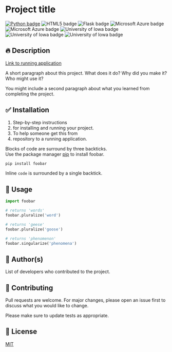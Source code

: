# Project title

[![Python badge](https://img.shields.io/static/v1?message=python&logo=python&labelColor=5c5c5c&color=3776AB&logoColor=white&label=%20&style=for-the-badge)](https://python.org)
![HTML5 badge](https://img.shields.io/static/v1?message=html&logo=html5&labelColor=5c5c5c&color=E34F26&logoColor=white&label=%20&style=for-the-badge)
![Flask badge](https://img.shields.io/static/v1?message=flask&logo=flask&labelColor=5c5c5c&color=000000&logoColor=white&label=%20&style=for-the-badge)
![Microsoft Azure badge](https://img.shields.io/static/v1?message=azure&logo=microsoft-azure&labelColor=5c5c5c&color=0078D4&logoColor=white&label=%20&style=for-the-badge)
![Microsoft Azure badge](https://img.shields.io/static/v1?message=azure&logo=microsoft-azure&labelColor=0078D4&color=0078D4&logoColor=white&label=%20&style=for-the-badge)
![University of Iowa badge](https://img.shields.io/static/v1?message=Hawks!!&labelColor=000000&color=FFCD00&logoColor=white&label=Go&style=for-the-badge)
![University of Iowa badge](https://img.shields.io/static/v1?message=Go%20Hawks!!&labelColor=000000&color=FFCD00&logoColor=white&label=%20&style=for-the-badge)
![University of Iowa badge](https://img.shields.io/static/v1?message=IA&labelColor=FFCD00&color=000000&logoColor=white&label=Iowa%20City&style=for-the-badge)

## :fire: Description  

[Link to running application](http://example.com)

A short paragraph about this project. What does it do? Why did you make it? Who might use it?  

You might include a second paragraph about what you learned from completing the project.  

## :white_check_mark: Installation
1. Step-by-step instructions
2. for installing and running your project.
3. To help someone get this from 
4. repository to a running application.

Blocks of code are surround by three backticks.  
Use the package manager [pip](https://pip.pypa.io/en/stable/) to install foobar.

```bash
pip install foobar
```

Inline `code` is surrounded by a single backtick.



## :rocket: Usage

```python
import foobar

# returns 'words'
foobar.pluralize('word')

# returns 'geese'
foobar.pluralize('goose')

# returns 'phenomenon'
foobar.singularize('phenomena')
```

## :100: Author(s)
List of developers who contributed to the project.

## :information_desk_person: Contributing

Pull requests are welcome. For major changes, please open an issue first
to discuss what you would like to change.

Please make sure to update tests as appropriate.

## :paperclip: License

[MIT](https://choosealicense.com/licenses/mit/)
